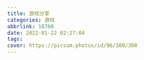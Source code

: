 ```yaml
---
title: 游戏分享
categories: 游戏
abbrlink: 18760
date: 2022-01-22 02:27:04
tags:
cover: https://picsum.photos/id/96/300/300
---
```

